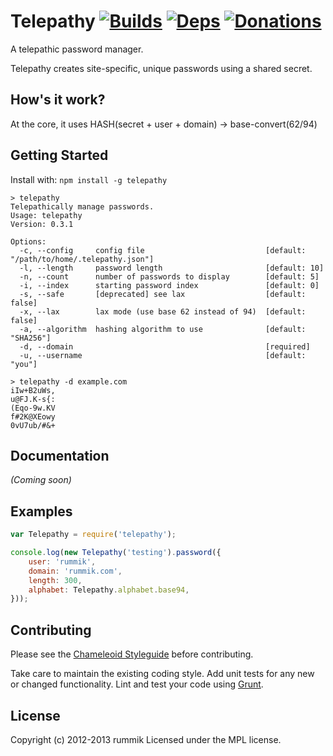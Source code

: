 Telepathy [![Builds][]][travis] [![Deps][]][gemnasium] [![Donations][]][gittip]
=========
A telepathic password manager.

Telepathy creates site-specific, unique passwords using a shared secret.

[Builds]: http://img.shields.io/travis-ci/chameleoid/telepathy.png "Build Status"
[travis]: https://travis-ci.org/chameleoid/telepathy
[Deps]: https://gemnasium.com/chameleoid/telepathy.png "Dependency Status"
[gemnasium]: https://gemnasium.com/chameleoid/telepathy
[Donations]: http://img.shields.io/gittip/rummik.png
[gittip]: https://www.gittip.com/rummik/


## How's it work?
At the core, it uses HASH(secret + user + domain) -> base-convert(62/94)


## Getting Started
Install with: `npm install -g telepathy`

```
> telepathy
Telepathically manage passwords.
Usage: telepathy
Version: 0.3.1

Options:
  -c, --config     config file                           [default: "/path/to/home/.telepathy.json"]
  -l, --length     password length                       [default: 10]
  -n, --count      number of passwords to display        [default: 5]
  -i, --index      starting password index               [default: 0]
  -s, --safe       [deprecated] see lax                  [default: false]
  -x, --lax        lax mode (use base 62 instead of 94)  [default: false]
  -a, --algorithm  hashing algorithm to use              [default: "SHA256"]
  -d, --domain                                           [required]
  -u, --username                                         [default: "you"]

```

```
> telepathy -d example.com
iIw+B2uWs,
u@FJ.K-s{:
(Eqo-9w.KV
f#2K@XEowy
0vU7ub/#&+
```


## Documentation
_(Coming soon)_


## Examples
```javascript
var Telepathy = require('telepathy');

console.log(new Telepathy('testing').password({
    user: 'rummik',
    domain: 'rummik.com',
    length: 300,
    alphabet: Telepathy.alphabet.base94,
}));
```


## Contributing
Please see the [Chameleoid Styleguide][] before contributing.

Take care to maintain the existing coding style.  Add unit tests for any new or
changed functionality.  Lint and test your code using [Grunt][].

[Chameleoid Styleguide]: https://github.com/chameleoid/style
[Grunt]: http://gruntjs.com/


## License
Copyright (c) 2012-2013 rummik
Licensed under the MPL license.
